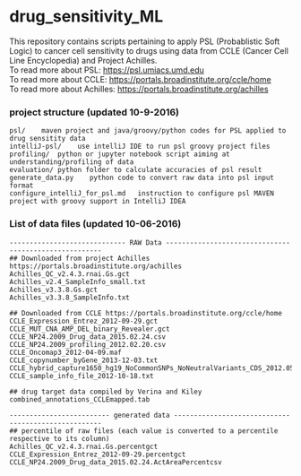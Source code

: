 # drug_sensitivity_ML
This repository contains scripts pertaining to apply PSL (Probablistic Soft Logic) to cancer cell sensitivity to drugs using data from CCLE (Cancer Cell Line Encyclopedia) and Project Achilles.  
To read more about PSL: https://psl.umiacs.umd.edu  
To read more about CCLE: https://portals.broadinstitute.org/ccle/home  
To read more about Achilles: https://portals.broadinstitute.org/achilles


### project structure (updated 10-9-2016)
    psl/    maven project and java/groovy/python codes for PSL applied to drug sensitity data
    intelliJ-psl/    use intelliJ IDE to run psl groovy project files
    profiling/  python or jupyter notebook script aiming at understanding/profiling of data
    evaluation/ python folder to calculate accuracies of psl result
    generate_data.py    python code to convert raw data into psl input format
    configure_intelliJ_for_psl.md   instruction to configure psl MAVEN project with groovy support in IntelliJ IDEA 
 
### List of data files (updated 10-06-2016)
    
    ----------------------------- RAW Data ------------------------------------------------------
    ## Downloaded from project Achilles https://portals.broadinstitute.org/achilles
    Achilles_QC_v2.4.3.rnai.Gs.gct
    Achilles_v2.4_SampleInfo_small.txt
    Achilles_v3.3.8.Gs.gct
    Achilles_v3.3.8_SampleInfo.txt
    
    ## Downloaded from CCLE https://portals.broadinstitute.org/ccle/home
    CCLE_Expression_Entrez_2012-09-29.gct
    CCLE_MUT_CNA_AMP_DEL_binary_Revealer.gct
    CCLE_NP24.2009_Drug_data_2015.02.24.csv
    CCLE_NP24.2009_profiling_2012.02.20.csv
    CCLE_Oncomap3_2012-04-09.maf
    CCLE_copynumber_byGene_2013-12-03.txt
    CCLE_hybrid_capture1650_hg19_NoCommonSNPs_NoNeutralVariants_CDS_2012.05.07.maf
    CCLE_sample_info_file_2012-10-18.txt 
    
    ## drug target data compiled by Verina and Kiley
    combined_annotations_CCLEmapped.tab
    
    ------------------------- generated data ----------------------------------------------------
    ## percentile of raw files (each value is converted to a percentile respective to its column)
    Achilles_QC_v2.4.3.rnai.Gs.percentgct
    CCLE_Expression_Entrez_2012-09-29.percentgct
    CCLE_NP24.2009_Drug_data_2015.02.24.ActAreaPercentcsv
